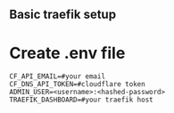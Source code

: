 ## Basic traefik setup
# Create .env file
```
CF_API_EMAIL=#your email
CF_DNS_API_TOKEN=#cloudflare token
ADMIN_USER=<username>:<hashed-password>
TRAEFIK_DASHBOARD=#your traefik host
```
